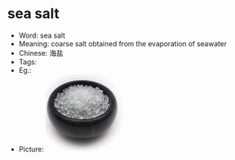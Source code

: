 # sea salt

- Word: sea salt
- Meaning: coarse salt obtained from the evaporation of seawater
- Chinese: 海盐
- Tags: 
- Eg.: 
- Picture: ![sea salt](images/sea_salt.jpg)
